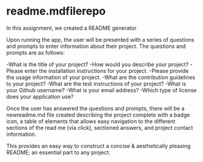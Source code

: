 # readme.mdfilerepo

In this assignment, we created a README generator

Upon running the app, the user will be presented with a series of questions and prompts to enter information about their project.  The questions and prompts are as follows:

-What is the title of your project?
-How would you describe your project?
-Please enter the installation instructions for your project.
-Please provide the usage information of your project.
-What are the contribution guidelines to your project?
-What are the test instructions of your project?
-What is your Github username?
-What is your email address?
-Which type of license does your application use?

Once the user has answered the questions and prompts, there will be a newreadme.md file created describing the project complete with a badge icon, a table of elements that allows easy navigation to the different sections of the read me (via click), sectioned answers, and project contact information. 

This provides an easy way to construct a concise & aesthetically pleasing README; an essential part to any project. 

